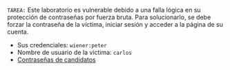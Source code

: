 `TAREA:` Este laboratorio es vulnerable debido a una falla lógica en su protección de contraseñas por fuerza bruta. Para solucionarlo, se debe forzar la contraseña de la víctima, iniciar sesión y acceder a la página de su cuenta.

- Sus credenciales: `wiener:peter`
- Nombre de usuario de la víctima: `carlos`
- [Contraseñas de candidatos](https://portswigger.net/web-security/authentication/auth-lab-passwords)

